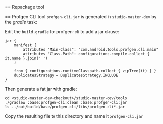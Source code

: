 
== Repackage tool


== Profgen CLI tool
`profgen-cli.jar` is generated in `studio-master-dev` by the _gradle_ task:

Edit the `build.gradle` for profgen-cli to add a jar clause:

```
jar {
    manifest {
        attributes "Main-Class": "com.android.tools.profgen.cli.main"
        attributes "Class-Path": configurations.compile.collect { it.name }.join(' ')
    }

    from { configurations.runtimeClasspath.collect { zipTree(it) } }
    duplicatesStrategy = DuplicatesStrategy.INCLUDE
}
```

Then generate a fat jar with gradle:

```
cd <studio-master-dev-checkout>/studio-master-dev/tools
./gradlew :base:profgen-cli:clean :base:profgen-cli:jar
ls ../out/build/base/profgen-cli/libs/profgen-cli*.jar
```

Copy the resulting file to this directory and name it `profgen-cli.jar`